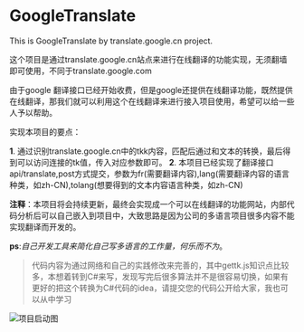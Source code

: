 # GoogleTranslate
This is GoogleTranslate by translate.google.cn project.

这个项目是通过translate.google.cn站点来进行在线翻译的功能实现，无须翻墙即可使用，不同于translate.google.com

由于google 翻译接口已经开始收费，但是google还提供在线翻译功能，既然提供在线翻译，那我们就可以利用这个在线翻译来进行接入项目使用，希望可以给一些人予以帮助。

实现本项目的要点：

**1**. 通过识别translate.google.cn中的tkk内容，匹配后通过和文本的转换，最后得到可以访问连接的tk值，传入对应参数即可。
**2**. 本项目已经实现了翻译接口api/translate,post方式提交，参数为fr(需要翻译内容),lang(需要翻译内容的语言种类，如zh-CN),tolang(想要得到的文本内容语言种类，如zh-CN)

**注释**：本项目将会持续更新，最终会实现成一个可以在线翻译的功能网站，内部代码分析后可以自己嵌入到项目中，大致思路是因为公司的多语言项目很多内容不能实现翻译而开发的。

**ps**:*自己开发工具来简化自己写多语言的工作量，何乐而不为*。

> 代码内容为通过网络和自己的实践修改来完善的，其中gettk.js知识点比较多，本想着转到C#来写，发现写完后很多算法并不是很容易切换，如果有更好的把这个转换为C#代码的idea，请提交您的代码公开给大家，我也可以从中学习


![项目启动图][1]


  [1]: https://ws1.sinaimg.cn/large/63103a9cly1g235g81x53j20y40ixaaq.jpg
